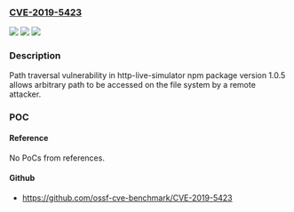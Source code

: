 ### [CVE-2019-5423](https://cve.mitre.org/cgi-bin/cvename.cgi?name=CVE-2019-5423)
![](https://img.shields.io/static/v1?label=Product&message=http-live-simulator&color=blue)
![](https://img.shields.io/static/v1?label=Version&message=n%2Fa&color=blue)
![](https://img.shields.io/static/v1?label=Vulnerability&message=Path%20Traversal%20(CWE-22)&color=brighgreen)

### Description

Path traversal vulnerability in http-live-simulator npm package version 1.0.5 allows arbitrary path to be accessed on the file system by a remote attacker.

### POC

#### Reference
No PoCs from references.

#### Github
- https://github.com/ossf-cve-benchmark/CVE-2019-5423

